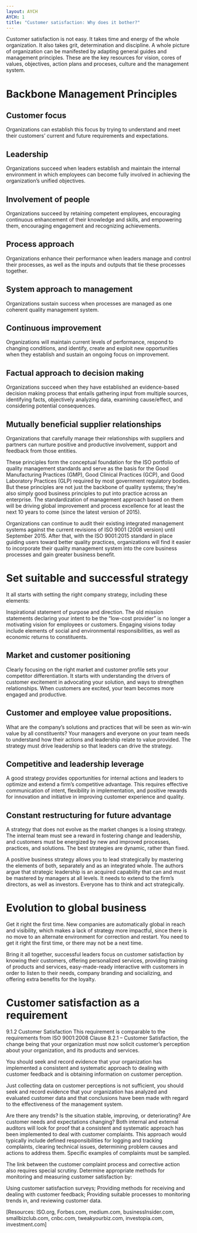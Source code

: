 ```yaml
---
layout: AYCH
AYCH: 1
title: "Customer satisfaction: Why does it bother?"
---
```


Customer satisfaction is not easy. It takes time and energy of the whole organization. It also takes grit, determination and discipline. A whole picture of organization can be manifested by adapting general guides and management principles. These are the key resources for vision, cores of values, objectives, action plans and proceses, culture and the management system.

# Backbone Management Principles

## Customer focus
Organizations can establish this focus by trying to understand and meet their customers’ current and future requirements and expectations.

## Leadership
Organizations succeed when leaders establish and maintain the internal environment in which employees can become fully involved in achieving the organization’s unified objectives.

## Involvement of people
Organizations succeed by retaining competent employees, encouraging continuous enhancement of their knowledge and skills, and empowering them, encouraging engagement and recognizing achievements.

## Process approach
Organizations enhance their performance when leaders manage and control their processes, as well as the inputs and outputs that tie these processes together.

## System approach to management
Organizations sustain success when processes are managed as one coherent quality management system.

## Continuous improvement
Organizations will maintain current levels of performance, respond to changing conditions, and identify, create and exploit new opportunities when they establish and sustain an ongoing focus on improvement.

## Factual approach to decision making
Organizations succeed when they have established an evidence-based decision making process that entails gathering input from multiple sources, identifying facts, objectively analyzing data, examining cause/effect, and considering potential consequences.

## Mutually beneficial supplier relationships
Organizations that carefully manage their relationships with suppliers and partners can nurture positive and productive involvement, support and feedback from those entities.

These principles form the conceptual foundation for the ISO portfolio of quality management standards and serve as the basis for the Good Manufacturing Practices (GMP), Good Clinical Practices (GCP), and Good Laboratory Practices (GLP) required by most government regulatory bodies. But these principles are not just the backbone of quality systems; they’re also simply good business principles to put into practice across an enterprise. The standardization of management approach based on them will be driving global improvement and process excellence for at least the next 10 years to come (since the latest version of 2015). 

Organizations can continue to audit their existing integrated management systems against the current revisions of ISO 9001 (2008 version) until September 2015. After that, with the ISO 9001:2015 standard in place guiding users toward better quality practices, organizations will find it easier to incorporate their quality management system into the core business processes and gain greater business benefit.


# Set suitable and successful strategy
It all starts with setting the right company strategy, including these elements:

Inspirational statement of purpose and direction. The old mission statements declaring your intent to be the “low-cost provider” is no longer a motivating vision for employees or customers. Engaging visions today include elements of social and environmental responsibilities, as well as economic returns to constituents.

## Market and customer positioning 
Clearly focusing on the right market and customer profile sets your competitor differentiation. It starts with understanding the drivers of customer excitement in advocating your solution, and ways to strengthen relationships. When customers are excited, your team becomes more engaged and productive.

## Customer and employee value propositions. 
What are the company’s solutions and practices that will be seen as win-win value by all constituents? Your managers and everyone on your team needs to understand how their actions and leadership relate to value provided. The strategy must drive leadership so that leaders can drive the strategy.

## Competitive and leadership leverage 
A good strategy provides opportunities for internal actions and leaders to optimize and extend a firm’s competitive advantage. This requires effective communication of intent, flexibility in implementation, and positive rewards for innovation and initiative in improving customer experience and quality.

## Constant restructuring for future advantage
A strategy that does not evolve as the market changes is a losing strategy. The internal team must see a reward in fostering change and leadership, and customers must be energized by new and improved processes, practices, and solutions. The best strategies are dynamic, rather than fixed.

A positive business strategy allows you to lead strategically by mastering the elements of both, separately and as an integrated whole. The authors argue that strategic leadership is an acquired capability that can and must be mastered by managers at all levels. It needs to extend to the firm’s directors, as well as investors. Everyone has to think and act strategically.


# Evolution to global business
Get it right the first time.
New companies are automatically global in reach and visibility, which makes a lack of strategy more impactful, since there is no move to an alternate environment for correction and restart. You need to get it right the first time, or there may not be a next time.

Bring it all together, successful leaders focus on customer satisfaction by knowing their customers, offering personalized services, providing training of products and services, easy-made-ready interactive with customers in order to listen to their needs, company branding and socializing, and offering extra benefits for the loyalty.


# Customer satisfaction as a requirement
9.1.2	Customer Satisfaction
This requirement is comparable to the requirements from ISO 9001:2008 Clause 8.2.1 – Customer Satisfaction, the change being that your organization must now solicit customer’s perception about your organization, and its products and services.

You should seek and record evidence that your organization has implemented a consistent and systematic approach to dealing with customer feedback and is obtaining information on customer perception.

Just collecting data on customer perceptions is not sufficient, you should seek and record evidence that your organization has analyzed and evaluated customer data and that conclusions have been made with regard to the effectiveness of the management system.

Are there any trends?
Is the situation stable, improving, or deteriorating?
Are customer needs and expectations changing?
Both internal and external auditors will look for proof that a consistent and systematic approach has been implemented to deal with customer complaints. This approach would typically include defined responsibilities for logging and tracking complaints, clearing technical issues, determining problem causes and actions to address them. Specific examples of complaints must be sampled.

The link between the customer complaint process and corrective action also requires special scrutiny. Determine appropriate methods for monitoring and measuring customer satisfaction by:

Using customer satisfaction surveys;
Providing methods for receiving and dealing with customer feedback;
Providing suitable processes to monitoring trends in, and reviewing customer data.



[Resources: ISO.org, Forbes.com, medium.com, businessInsider.com, smallbizclub.com, cnbc.com, tweakyourbiz.com, investopia.com, investment.com]
